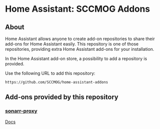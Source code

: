 # Home Assistant: SCCMOG Addons

## About

Home Assistant allows anyone to create add-on repositories to share their add-ons for Home Assistant easily. This repository is one of those repositories, providing extra Home Assistant add-ons for your installation.

In the Home Assistant add-on store, a possibility to add a repository is provided.

Use the following URL to add this repository:

```
https://github.com/SCCMOG/home-assistant-addons
```

## Add-ons provided by this repository

### [sonarr-proxy](sonarr-proxy)

[Docs](sonarr-proxy/DOCS.md)


